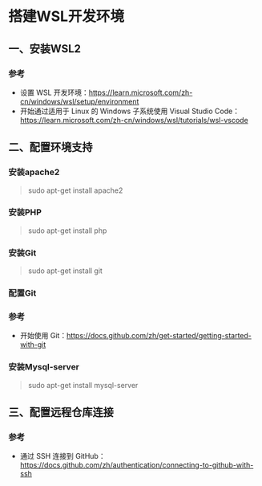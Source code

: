# 搭建WSL开发环境
## 一、安装WSL2  
### 参考
+ 设置 WSL 开发环境：https://learn.microsoft.com/zh-cn/windows/wsl/setup/environment
+ 开始通过适用于 Linux 的 Windows 子系统使用 Visual Studio Code：https://learn.microsoft.com/zh-cn/windows/wsl/tutorials/wsl-vscode 
## 二、配置环境支持
### 安装apache2
> sudo apt-get install apache2
### 安装PHP
> sudo apt-get install php
### 安装Git
> sudo apt-get install git
### 配置Git
### 参考
+ 开始使用 Git：https://docs.github.com/zh/get-started/getting-started-with-git
### 安装Mysql-server
> sudo apt-get install mysql-server
## 三、配置远程仓库连接
### 参考
+ 通过 SSH 连接到 GitHub：https://docs.github.com/zh/authentication/connecting-to-github-with-ssh
